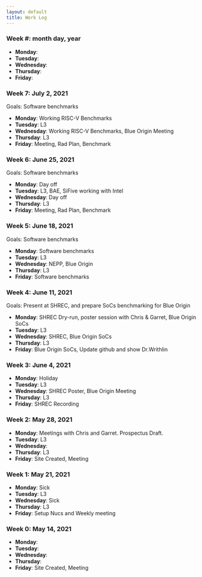 ```yaml
---
layout: default
title: Work Log
---
```

### Week #: month day, year

* **Monday**: 
* **Tuesday**: 
* **Wednesday**: 
* **Thursday**: 
* **Friday**:

### Week 7: July 2, 2021

Goals: Software benchmarks

* **Monday**:  Working RISC-V Benchmarks
* **Tuesday**: L3
* **Wednesday**:  Working RISC-V Benchmarks, Blue Origin Meeting
* **Thursday**: L3
* **Friday**: Meeting, Rad Plan, Benchmark

### Week 6: June 25, 2021

Goals: Software benchmarks

* **Monday**:  Day off
* **Tuesday**: L3, BAE, SiFive working with Intel
* **Wednesday**: Day off
* **Thursday**: L3
* **Friday**: Meeting, Rad Plan, Benchmark

### Week 5: June 18, 2021

Goals: Software benchmarks

* **Monday**: Software benchmarks
* **Tuesday**: L3
* **Wednesday**: NEPP, Blue Origin
* **Thursday**: L3
* **Friday**: Software benchmarks
### Week 4: June 11, 2021

Goals: Present at SHREC, and prepare SoCs benchmarking for Blue Origin

* **Monday**: SHREC Dry-run, poster session with Chris & Garret, Blue Origin SoCs
* **Tuesday**: L3
* **Wednesday**: SHREC, Blue Origin SoCs
* **Thursday**: L3
* **Friday**: Blue Origin SoCs, Update github and show Dr.Writhlin

### Week 3: June 4, 2021

* **Monday**: Holiday
* **Tuesday**: L3
* **Wednesday**: SHREC Poster, Blue Origin Meeting
* **Thursday**: L3
* **Friday**: SHREC Recording

### Week 2: May 28, 2021

* **Monday**: Meetings with Chris and Garret. Prospectus Draft.
* **Tuesday**: L3
* **Wednesday**: 
* **Thursday**: L3
* **Friday**: Site Created, Meeting

### Week 1: May 21, 2021

* **Monday**: Sick
* **Tuesday**: L3
* **Wednesday**: Sick
* **Thursday**: L3
* **Friday**: Setup Nucs and Weekly meeting

### Week 0: May 14, 2021

* **Monday**: 
* **Tuesday**: 
* **Wednesday**: 
* **Thursday**: 
* **Friday**: Site Created, Meeting

